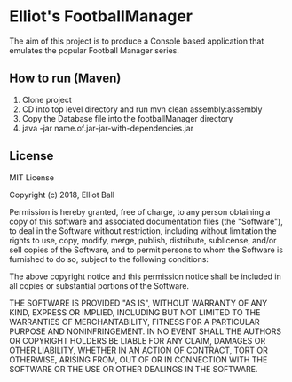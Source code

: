 # Elliot's FootballManager 
The aim of this project is to produce a Console based application that emulates the popular Football Manager series.

## How to run (Maven)
1. Clone project
2. CD into top level directory and run mvn clean assembly:assembly
3. Copy the Database file into the footballManager directory
4. java -jar name.of.jar-jar-with-dependencies.jar

## License 
MIT License

Copyright (c) 2018, Elliot Ball

Permission is hereby granted, free of charge, to any person obtaining a copy
of this software and associated documentation files (the "Software"), to deal
in the Software without restriction, including without limitation the rights
to use, copy, modify, merge, publish, distribute, sublicense, and/or sell
copies of the Software, and to permit persons to whom the Software is
furnished to do so, subject to the following conditions:

The above copyright notice and this permission notice shall be included in all
copies or substantial portions of the Software.

THE SOFTWARE IS PROVIDED "AS IS", WITHOUT WARRANTY OF ANY KIND, EXPRESS OR
IMPLIED, INCLUDING BUT NOT LIMITED TO THE WARRANTIES OF MERCHANTABILITY,
FITNESS FOR A PARTICULAR PURPOSE AND NONINFRINGEMENT. IN NO EVENT SHALL THE
AUTHORS OR COPYRIGHT HOLDERS BE LIABLE FOR ANY CLAIM, DAMAGES OR OTHER
LIABILITY, WHETHER IN AN ACTION OF CONTRACT, TORT OR OTHERWISE, ARISING FROM,
OUT OF OR IN CONNECTION WITH THE SOFTWARE OR THE USE OR OTHER DEALINGS IN THE
SOFTWARE.
